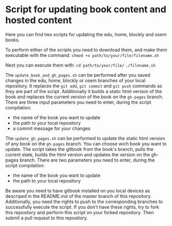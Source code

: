 # Script for updating book content and hosted content

Here you can find two scripts for updating the edu, home, blockly and osem books.

To perform either of the scripts you need to download them, and make them executable with the command:
`chmod +x path/to/your/file/filename.sh`

Next you can execute them with:
`cd path/to/your/file/`
`./filename.sh`

The `update_book_and_gh_pages.sh` can be performed after you saved changes in the edu, home, blockly or osem branches of your local repository. It replaces the `git add`, `git commit` and `git push` commands as they are part of the script. Additionally it builds a static html version of the book and replaces the current version of the book on the `gh-pages` branch.
There are three input parameters you need to enter, during the script compilation: 
- the name of the book you want to update
- the path to your local repository
- a commit message for your changes

The `update_gh_pages.sh` can be performed to update the static html version of any book on the `gh-pages` branch. You can choose wich book you want to update. The script takes the gitbook from the book's branch, pulls the current state, builds the html version and updates the version on the gh-pages branch. 
There are two parameters you need to enter, during the script compilation: 
- the name of the book you want to update
- the path to your local repository

Be aware you need to have gitbook installed on you local devices as descriped in the README.md of the master branch of this repository. Additionally, you need the rights to push to the corresponding branches to successfully execute the script. 
If you don't have these rights, try to fork this repository and perform this script on your forked repository. Then submit a pull request to this repository.

